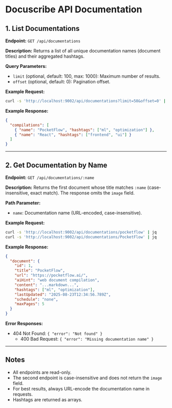 # Docuscribe API Documentation

## 1. List Documentations

**Endpoint:** `GET /api/documentations`

**Description:**
Returns a list of all unique documentation names (document titles) and their aggregated hashtags.

**Query Parameters:**
- `limit` (optional, default: 100, max: 1000): Maximum number of results.
- `offset` (optional, default: 0): Pagination offset.

**Example Request:**
```sh
curl -s 'http://localhost:9002/api/documentations?limit=50&offset=0' | jq
```

**Example Response:**
```json
{
  "compilations": [
    { "name": "PocketFlow", "hashtags": ["ml", "optimization"] },
    { "name": "React", "hashtags": ["frontend", "ui"] }
  ]
}
```

---

## 2. Get Documentation by Name

**Endpoint:** `GET /api/documentations/:name`

**Description:**
Returns the first document whose title matches `:name` (case-insensitive, exact match). The response omits the `image` field.

**Path Parameter:**
- `name`: Documentation name (URL-encoded, case-insensitive).

**Example Request:**
```sh
curl -s 'http://localhost:9002/api/documentations/pocketflow' | jq
curl -s 'http://localhost:9002/api/documentations/PocketFlow' | jq
```

**Example Response:**
```json
{
  "document": {
    "id": 1,
    "title": "PocketFlow",
    "url": "https://pocketflow.ai/",
    "aiHint": "web document compilation",
    "content": "...markdown...",
    "hashtags": ["ml", "optimization"],
    "lastUpdated": "2025-08-23T12:34:56.789Z",
    "schedule": "none",
    "maxPages": 5
  }
}
```

**Error Responses:**
- 404 Not Found: `{ "error": "Not found" }`
  - 400 Bad Request: `{ "error": "Missing documentation name" }`

---

## Notes
- All endpoints are read-only.
- The second endpoint is case-insensitive and does not return the `image` field.
- For best results, always URL-encode the documentation name in requests.
- Hashtags are returned as arrays.
